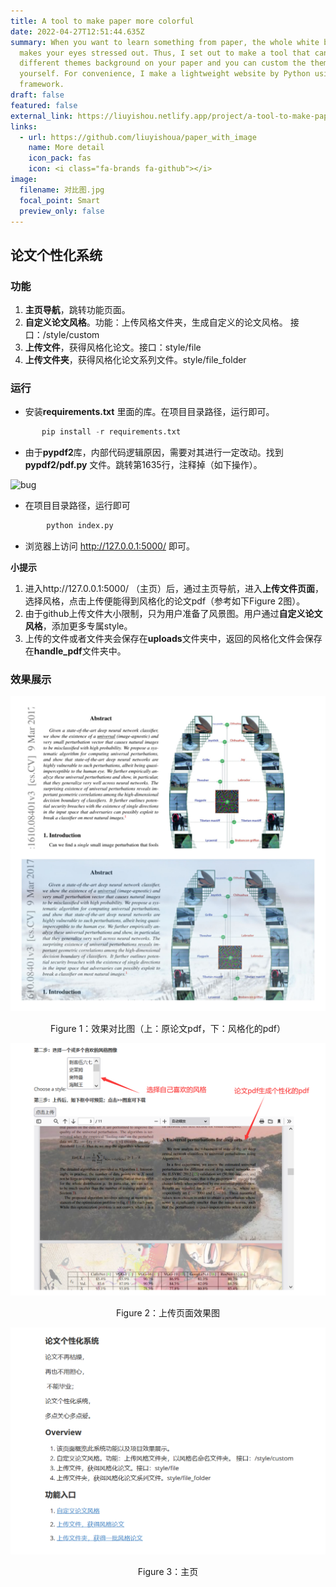 ```yaml
---
title: A tool to make paper more colorful
date: 2022-04-27T12:51:44.635Z
summary: When you want to learn something from paper, the whole white background
  makes your eyes stressed out. Thus, I set out to make a tool that can put
  different themes background on your paper and you can custom the theme by
  yourself. For convenience, I make a lightweight website by Python using Flask
  framework.
draft: false
featured: false
external_link: https://liuyishou.netlify.app/project/a-tool-to-make-paper-more-colorful/
links:
  - url: https://github.com/liuyishoua/paper_with_image
    name: More detail
    icon_pack: fas
    icon: <i class="fa-brands fa-github"></i>
image:
  filename: 对比图.jpg
  focal_point: Smart
  preview_only: false
---
```

## 论文个性化系统

### 功能

1. **主页导航**，跳转功能页面。
2. **自定义论文风格**。功能：上传风格文件夹，生成自定义的论文风格。 接口：/style/custom
3. **上传文件**，获得风格化论文。接口：style/file
4. **上传文件夹**，获得风格化论文系列文件。style/file_folder

### 运行

* 安装**requirements.txt** 里面的库。在项目目录路径，运行即可。

```python
       pip install -r requirements.txt
```
* 由于**pypdf2**库，内部代码逻辑原因，需要对其进行一定改动。找到**pypdf2/pdf.py** 文件。跳转第1635行，注释掉（如下操作）。

![bug](images/1.png)

* 在项目目录路径，运行即可
```python
        python index.py
```
* 浏览器上访问 http://127.0.0.1:5000/ 即可。

**小提示**
1. 进入http://127.0.0.1:5000/ （主页）后，通过主页导航，进入**上传文件页面**，选择风格，点击上传便能得到风格化的论文pdf（参考如下Figure 2图）。
2. 由于github上传文件大小限制，只为用户准备了风景图。用户通过**自定义论文风格**，添加更多专属style。
3. 上传的文件或者文件夹会保存在**uploads**文件夹中，返回的风格化文件会保存在**handle_pdf**文件夹中。

### 效果展示

![对比图](对比图.jpg)

<p align="center">
Figure 1：效果对比图（上：原论文pdf，下：风格化的pdf）
</p>

![上传页面效果图](上传页面效果图.png)

<p align="center">
Figure 2：上传页面效果图
</p>

![主页](主页.png)
										<p align="center">
Figure 3：主页
</p>
